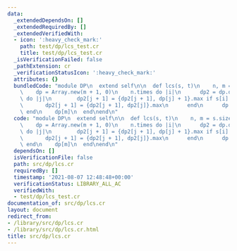 ```yaml
---
data:
  _extendedDependsOn: []
  _extendedRequiredBy: []
  _extendedVerifiedWith:
  - icon: ':heavy_check_mark:'
    path: test/dp/lcs_test.cr
    title: test/dp/lcs_test.cr
  _isVerificationFailed: false
  _pathExtension: cr
  _verificationStatusIcon: ':heavy_check_mark:'
  attributes: {}
  bundledCode: "module DP\n  extend self\n\n  def lcs(s, t)\n    n, m = s.size, t.size\n\
    \    dp = Array.new(m + 1, 0)\n    n.times do |i|\n      dp2 = dp.dup\n      m.times\
    \ do |j|\n        dp2[j + 1] = {dp2[j + 1], dp[j] + 1}.max if s[i] == t[j]\n \
    \       dp2[j + 1] = {dp2[j + 1], dp2[j]}.max\n      end\n      dp = dp2\n   \
    \ end\n    dp[m]\n  end\nend\n"
  code: "module DP\n  extend self\n\n  def lcs(s, t)\n    n, m = s.size, t.size\n\
    \    dp = Array.new(m + 1, 0)\n    n.times do |i|\n      dp2 = dp.dup\n      m.times\
    \ do |j|\n        dp2[j + 1] = {dp2[j + 1], dp[j] + 1}.max if s[i] == t[j]\n \
    \       dp2[j + 1] = {dp2[j + 1], dp2[j]}.max\n      end\n      dp = dp2\n   \
    \ end\n    dp[m]\n  end\nend\n"
  dependsOn: []
  isVerificationFile: false
  path: src/dp/lcs.cr
  requiredBy: []
  timestamp: '2021-08-07 12:48:48+00:00'
  verificationStatus: LIBRARY_ALL_AC
  verifiedWith:
  - test/dp/lcs_test.cr
documentation_of: src/dp/lcs.cr
layout: document
redirect_from:
- /library/src/dp/lcs.cr
- /library/src/dp/lcs.cr.html
title: src/dp/lcs.cr
---
```

